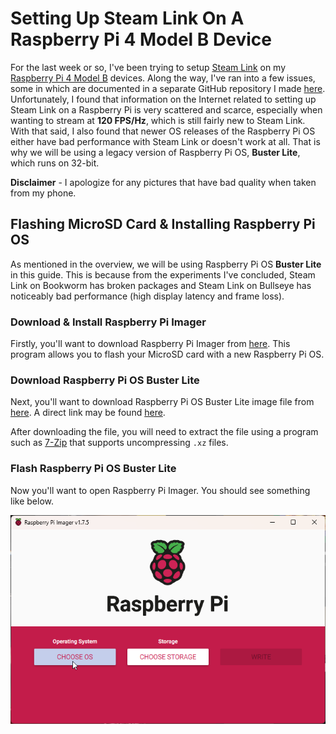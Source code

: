 # Setting Up Steam Link On A Raspberry Pi 4 Model B Device
For the last week or so, I've been trying to setup [Steam Link](https://store.steampowered.com/app/353380/Steam_Link/) on my [Raspberry Pi 4 Model B](https://www.amazon.com/Raspberry-Model-2019-Quad-Bluetooth/dp/B07TC2BK1X) devices. Along the way, I've ran into a few issues, some in which are documented in a separate GitHub repository I made [here](https://github.com/gamemann/Steam-Link-Setup-And-Issues-On-Raspberry-Pi). Unfortunately, I found that information on the Internet related to setting up Steam Link on a Raspberry Pi is very scattered and scarce, especially when wanting to stream at **120 FPS/Hz**, which is still fairly new to Steam Link. With that said, I also found that newer OS releases of the Raspberry Pi OS either have bad performance with Steam Link or doesn't work at all. That is why we will be using a legacy version of Raspberry Pi OS, **Buster Lite**, which runs on 32-bit.

**Disclaimer** - I apologize for any pictures that have bad quality when taken from my phone.

## Flashing MicroSD Card & Installing Raspberry Pi OS
As mentioned in the overview, we will be using Raspberry Pi OS **Buster Lite** in this guide. This is because from the experiments I've concluded, Steam Link on Bookworm has broken packages and Steam Link on Bullseye has noticeably bad performance (high display latency and frame loss).

### Download & Install Raspberry Pi Imager
Firstly, you'll want to download Raspberry Pi Imager from [here](https://www.raspberrypi.com/software/). This program allows you to flash your MicroSD card with a new Raspberry Pi OS.

### Download Raspberry Pi OS Buster Lite
Next, you'll want to download Raspberry Pi OS Buster Lite image file from [here](https://downloads.raspberrypi.org/raspios_oldstable_lite_armhf/images/raspios_oldstable_lite_armhf-2022-04-07/). A direct link may be found [here](https://downloads.raspberrypi.org/raspios_oldstable_lite_armhf/images/raspios_oldstable_lite_armhf-2022-04-07/2022-04-04-raspios-buster-armhf-lite.img.xz). 

After downloading the file, you will need to extract the file using a program such as [7-Zip](https://www.7-zip.org/) that supports uncompressing `.xz` files.

### Flash Raspberry Pi OS Buster Lite
Now you'll want to open Raspberry Pi Imager. You should see something like below.

![Raspberry Pi Imager](./images/screenshots/ss-raspsdwrite01.png)